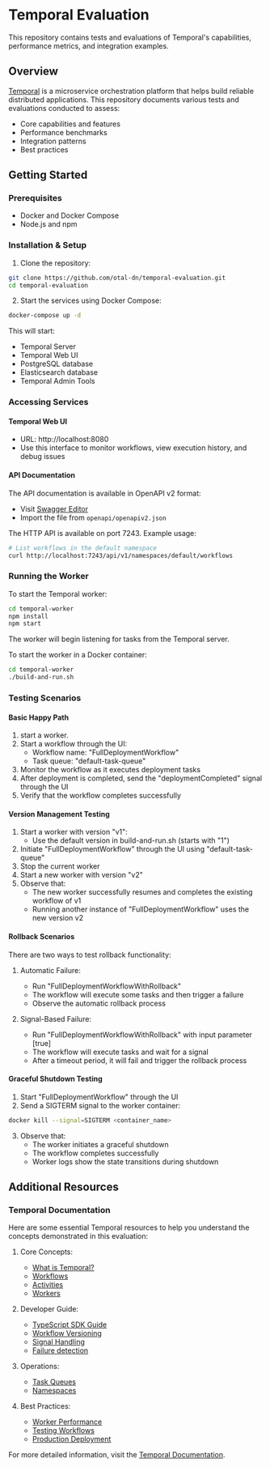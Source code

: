 # Temporal Evaluation

This repository contains tests and evaluations of Temporal's capabilities, performance metrics, and integration examples.

## Overview

[Temporal](https://temporal.io/) is a microservice orchestration platform that helps build reliable distributed applications. This repository documents various tests and evaluations conducted to assess:

- Core capabilities and features
- Performance benchmarks
- Integration patterns
- Best practices

## Getting Started

### Prerequisites

- Docker and Docker Compose
- Node.js and npm

### Installation & Setup

1. Clone the repository:

```bash
git clone https://github.com/otal-dn/temporal-evaluation.git
cd temporal-evaluation
```

2. Start the services using Docker Compose:

```bash
docker-compose up -d
```

This will start:

- Temporal Server
- Temporal Web UI
- PostgreSQL database
- Elasticsearch database
- Temporal Admin Tools

### Accessing Services

#### Temporal Web UI

- URL: http://localhost:8080
- Use this interface to monitor workflows, view execution history, and debug issues

#### API Documentation

The API documentation is available in OpenAPI v2 format:

- Visit [Swagger Editor](https://editor.swagger.io/)
- Import the file from `openapi/openapiv2.json`

The HTTP API is available on port 7243. Example usage:

```bash
# List workflows in the default namespace
curl http://localhost:7243/api/v1/namespaces/default/workflows
```

### Running the Worker

To start the Temporal worker:

```bash
cd temporal-worker
npm install
npm start
```

The worker will begin listening for tasks from the Temporal server.

To start the worker in a Docker container:

```bash
cd temporal-worker
./build-and-run.sh
```

### Testing Scenarios

#### Basic Happy Path

1. start a worker.
2. Start a workflow through the UI:
   - Workflow name: "FullDeploymentWorkflow"
   - Task queue: "default-task-queue"
3. Monitor the workflow as it executes deployment tasks
4. After deployment is completed, send the "deploymentCompleted" signal through the UI
5. Verify that the workflow completes successfully

#### Version Management Testing

1. Start a worker with version "v1":
   - Use the default version in build-and-run.sh (starts with "1")
2. Initiate "FullDeploymentWorkflow" through the UI using "default-task-queue"
3. Stop the current worker
4. Start a new worker with version "v2"
5. Observe that:
   - The new worker successfully resumes and completes the existing workflow of v1
   - Running another instance of "FullDeploymentWorkflow" uses the new version v2

#### Rollback Scenarios

There are two ways to test rollback functionality:

1. Automatic Failure:

   - Run "FullDeploymentWorkflowWithRollback"
   - The workflow will execute some tasks and then trigger a failure
   - Observe the automatic rollback process

2. Signal-Based Failure:
   - Run "FullDeploymentWorkflowWithRollback" with input parameter [true]
   - The workflow will execute tasks and wait for a signal
   - After a timeout period, it will fail and trigger the rollback process

#### Graceful Shutdown Testing

1. Start "FullDeploymentWorkflow" through the UI
2. Send a SIGTERM signal to the worker container:

```bash
docker kill --signal=SIGTERM <container_name>
```

3. Observe that:
   - The worker initiates a graceful shutdown
   - The workflow completes successfully
   - Worker logs show the state transitions during shutdown

## Additional Resources

### Temporal Documentation

Here are some essential Temporal resources to help you understand the concepts demonstrated in this evaluation:

1. Core Concepts:

   - [What is Temporal?](https://docs.temporal.io/concepts/what-is-temporal)
   - [Workflows](https://docs.temporal.io/concepts/what-is-a-workflow)
   - [Activities](https://docs.temporal.io/concepts/what-is-an-activity)
   - [Workers](https://docs.temporal.io/concepts/what-is-a-worker)

2. Developer Guide:

   - [TypeScript SDK Guide](https://docs.temporal.io/dev-guide/typescript)
   - [Workflow Versioning](https://docs.temporal.io/dev-guide/typescript/#versioning)
   - [Signal Handling](https://docs.temporal.io/develop/typescript/message-passing#signals)
   - [Failure detection](https://docs.temporal.io/develop/typescript#failure-detection)

3. Operations:

   - [Task Queues](https://docs.temporal.io/concepts/what-is-a-task-queue)
   - [Namespaces](https://docs.temporal.io/concepts/what-is-a-namespace)

4. Best Practices:
   - [Worker Performance](https://docs.temporal.io/dev-guide/worker-performance)
   - [Testing Workflows](https://docs.temporal.io/dev-guide/typescript/testing)
   - [Production Deployment](https://docs.temporal.io/production-deployment)

For more detailed information, visit the [Temporal Documentation](https://docs.temporal.io/).
